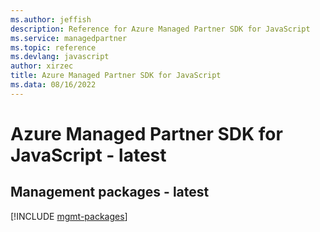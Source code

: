 ```yaml
---
ms.author: jeffish
description: Reference for Azure Managed Partner SDK for JavaScript
ms.service: managedpartner
ms.topic: reference
ms.devlang: javascript
author: xirzec
title: Azure Managed Partner SDK for JavaScript
ms.data: 08/16/2022
---
```

# Azure Managed Partner SDK for JavaScript - latest

## Management packages - latest
[!INCLUDE [mgmt-packages](managed-partner-mgmt-index.md)]